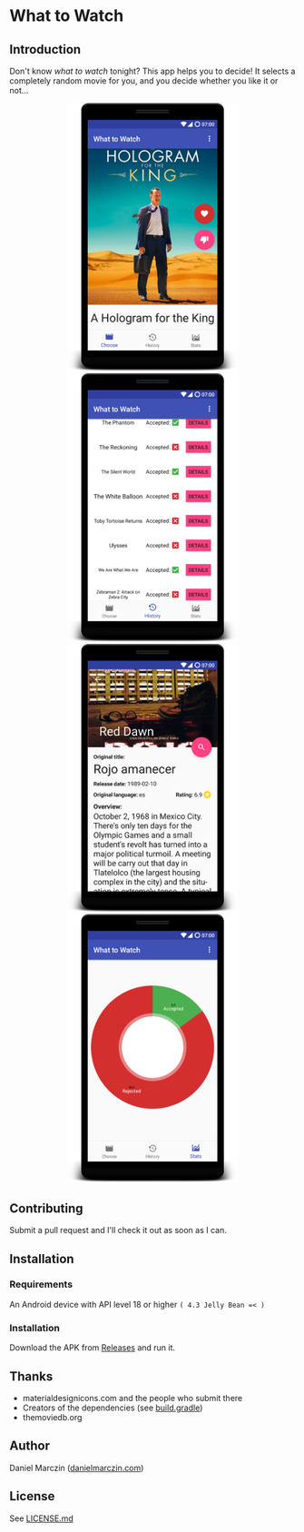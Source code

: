 # What to Watch

## Introduction
Don't know *what to watch* tonight? This app helps you to decide! It selects a completely random movie for you, and you decide whether you like it or not...
<p align="center">
<img src="./screenshots/device-choose.png" width="300px" alt="screenshot-main"/> <img src="./screenshots/device-history.png" width="300px" alt="screenshot-history"/> <img src="./screenshots/device-detail.png" width="300px" alt="screenshot-detail"/> <img src="./screenshots/device-stats.png" width="300px" alt="screenshot-stats"/>
</p>

## Contributing
Submit a pull request and I'll check it out as soon as I can.

## Installation

### Requirements
An Android device with API level 18 or higher `( 4.3 Jelly Bean =< )`

### Installation
Download the APK from [Releases](https://github.com/dim5/What-to-Watch/releases) and run it.

## Thanks
 - materialdesignicons.com and the people who submit there
 - Creators of the dependencies (see [build.gradle](./app/build.gradle))
 - themoviedb.org

## Author
Daniel Marczin ([danielmarczin.com](https://danielmarczin.com))

## License 
See [LICENSE.md](./LICENSE.md)
